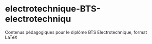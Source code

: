 # electrotechnique-BTS-electrotechniqu
Contenus pédagogiques pour le diplôme BTS Electrotechnique, format LaTeX
